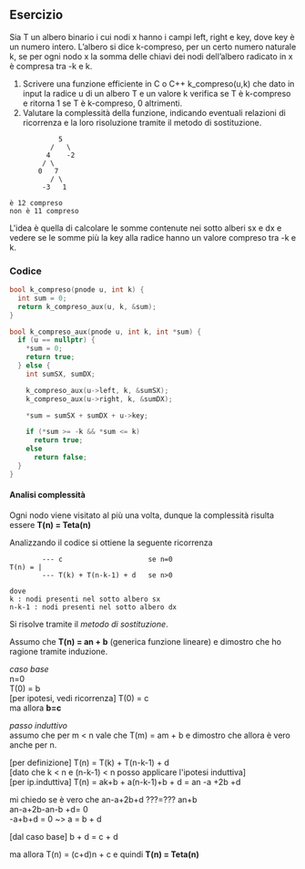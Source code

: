 ## Esercizio

Sia T un albero binario i cui nodi x hanno i campi left, right e key, dove key è un numero intero. L’albero si dice k-compreso, per un certo numero naturale k, se per ogni nodo x la somma delle chiavi dei nodi dell’albero radicato in x è compresa tra -k e k.

1. Scrivere una funzione efficiente in C o C++ k_compreso(u,k) che dato in input la radice u di un albero T e un valore k verifica se T è k-compreso e ritorna 1 se T è k-compreso, 0 altrimenti.
2. Valutare la complessità della funzione, indicando eventuali relazioni di ricorrenza e la loro risoluzione tramite il metodo di sostituzione.

```
            5
          /   \
         4    -2
        / \
       0   7
          / \
        -3   1

è 12 compreso
non è 11 compreso
```

L'idea è quella di calcolare le somme contenute nei sotto alberi sx e dx e vedere se le somme più la key alla radice hanno un valore compreso tra -k e k.

### Codice

```c++
bool k_compreso(pnode u, int k) {
  int sum = 0;
  return k_compreso_aux(u, k, &sum);
}

bool k_compreso_aux(pnode u, int k, int *sum) {
  if (u == nullptr) {
    *sum = 0;
    return true;
  } else {
    int sumSX, sumDX;

    k_compreso_aux(u->left, k, &sumSX);
    k_compreso_aux(u->right, k, &sumDX);

    *sum = sumSX + sumDX + u->key;

    if (*sum >= -k && *sum <= k)
      return true;
    else
      return false;
  }
}
```

#### Analisi complessità

Ogni nodo viene visitato al più una volta, dunque la complessità risulta essere **T(n) = Teta(n)**

Analizzando il codice si ottiene la seguente ricorrenza

```
        --- c                     se n=0
T(n) = |
        --- T(k) + T(n-k-1) + d   se n>0

dove
k : nodi presenti nel sotto albero sx
n-k-1 : nodi presenti nel sotto albero dx
```

Si risolve tramite il _metodo di sostituzione_.

Assumo che **T(n) = an + b** (generica funzione lineare) e dimostro che ho ragione tramite induzione.

_caso base_<br>
n=0<br>
T(0) = b<br>
[per ipotesi, vedi ricorrenza] T(0) = c<br>
ma allora **b=c**

_passo induttivo_<br>
assumo che per m < n vale che T(m) = am + b e dimostro che allora è vero anche per n.

[per definizione] T(n) = T(k) + T(n-k-1) + d<br>
[dato che k < n e (n-k-1) < n posso applicare l'ipotesi induttiva]<br>
[per ip.induttiva] T(n) = ak+b + a(n-k-1)+b + d = an -a +2b +d

mi chiedo se è vero che an-a+2b+d ???=??? an+b<br>
an-a+2b-an-b +d= 0<br>
-a+b+d = 0 ~> a = b + d

[dal caso base] b + d = c + d

ma allora T(n) = (c+d)n + c e quindi **T(n) = Teta(n)**
